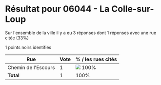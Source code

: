 # Résultat pour 06044 - La Colle-sur-Loup

Sur l'ensemble de la ville il y a eu 3 réponses dont 1 réponses avec une rue citée (33%)

1 points noirs identifiés

| Rue | Vote | % / les rues cités|
|-----|------|-------------------|
| Chemin de l'Escours | 1 | <img src="../../img/bar_100.gif" />&nbsp;100%|
| **Total** | 1 | 100%|
